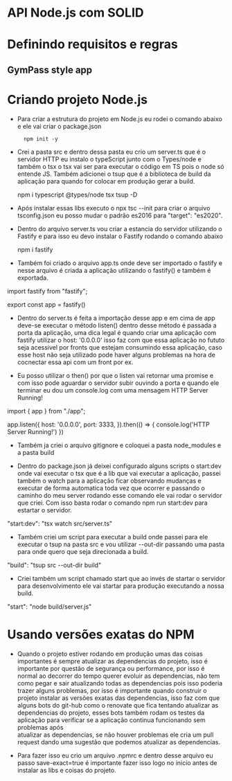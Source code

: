 # API Node.js com SOLID

# Definindo requisitos e regras 

## GymPass style app

# Criando projeto Node.js

- Para criar a estrutura do projeto em Node.js eu rodei o comando abaixo e ele vai 
criar o package.json

        npm init -y 

- Crei a pasta src e dentro dessa pasta eu crio um server.ts que é o servidor HTTP
eu instalo o typeScript junto com o Types/node e também o tsx o tsx vai ser para 
executar o código em TS pois o node só entende JS. Também adicionei o tsup que é 
a biblioteca de build da aplicação para quando for colocar em produção gerar a build.

    npm i typescript @types/node tsx tsup -D 

- Após instalar essas libs executo o npx tsc --init para criar o arquivo tsconfig.json
eu posso mudar o padrão es2016 para "target": "es2020". 

- Dentro do arquivo server.ts vou criar a estancia do servidor utilizando o Fastify 
e para isso eu devo instalar o Fastify rodando o comando abaixo 

    npm i fastify 

- Também foi criado o arquivo app.ts onde deve ser importado o fastify e nesse arquivo 
é criada a aplicação utilizando o fastify() e também é exportada.

import fastify from "fastify";

export const app = fastify()

- Dentro do server.ts é feita a importação desse app e em cima de app deve-se executar 
o método listen() dentro desse método é passada a porta da aplicação, uma dica legal é 
quando criar uma aplicação com fastify utilizar o host: '0.0.0.0' isso faz com que essa 
aplicação no fututo seja acessivel por fronts que estejam consumindo essa aplicação,
caso esse host não seja utilizado pode haver alguns problemas na hora de cocnectar essa 
api com um front por ex.

- Eu posso utilizar o then() por que o listen vai retornar uma promise e com isso pode 
aguardar o servidor subir ouvindo a porta e quando ele terminar eu dou um console.log 
com uma mensagem HTTP Server Running! 

import { app } from "./app";

app.listen({
    host: '0.0.0.0',
    port: 3333,
}).then(() => {
    console.log('HTTP Server Running!')
})

- Também ja criei o arquivo gitignore e coloquei a pasta node_modules e a pasta build

- Dentro do package.json já deixei configurado alguns scripts o start:dev onde vai 
executar o tsx que é a lib que vai executar a aplicação, passei também o watch para 
a aplicação ficar observando mudanças e executar de forma automatica toda vez que ocorrer
e passando o caminho do meu server rodando esse comando ele vai rodar o servidor que criei. Com isso basta rodar o comando  npm run start:dev para estartar o servidor.

"start:dev": "tsx watch src/server.ts"

- Também criei um script para executar a build onde passei para ele executar o tsup 
na pasta src e vou utilizar --out-dir passando uma pasta para onde quero que seja 
direcionada a build. 

"build": "tsup src --out-dir build" 

- Criei também um script chamado start que ao invés de startar o servidor para 
desenvolvimento ele vai startar para produção executando a nossa build.

"start": "node build/server.js"

# Usando versões exatas do NPM

- Quando o projeto estiver rodando em produção umas das coisas importantes é sempre 
atualizar as dependencias do projeto, isso é importante por questão de segurança ou 
performance, por isso é normal ao decorrer do tempo querer evoluir as dependencias,
não tem como pegar e sair atualizando todas as dependencias pois isso poderia trazer 
alguns problemas, por isso é importante quando construir o projeto instalar as versões
exatas das dependencias, isso faz com que alguns bots do git-hub como o renovate que 
fica tentando atualizar  as dependencias do projeto, esses bots também rodam os testes 
da aplicação para verificar se a aplicação continua funcionando sem problemas após  
atualizar as dependencias, se não houver problemas ele cria um pull request dando uma 
sugestão que podemos atualizar as dependencias.

- Para fazer isso eu crio um arquivo .npmrc e dentro desse arquivo eu passo 
save-exact=true é importante fazer isso logo no inicio antes de instalar as 
libs e coisas do projeto.
